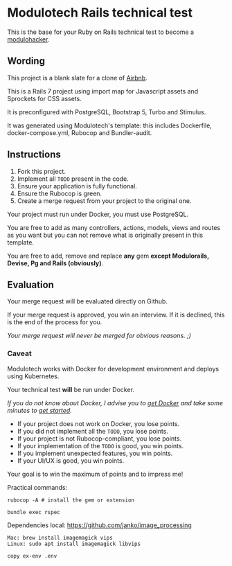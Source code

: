 # Modulotech Rails technical test

This is the base for your Ruby on Rails technical test to become a [modulohacker](https://www.modulotech.fr).

## Wording

This project is a blank slate for a clone of [Airbnb](https://www.airbnb.com).

This is a Rails 7 project using import map for Javascript assets and Sprockets for CSS assets.

It is preconfigured with PostgreSQL, Bootstrap 5, Turbo and Stimulus.

It was generated using Modulotech's template: this includes Dockerfile, docker-compose.yml, Rubocop and Bundler-audit.

## Instructions

1. Fork this project.
2. Implement all `TODO` present in the code.
3. Ensure your application is fully functional.
4. Ensure the Rubocop is green.
5. Create a merge request from your project to the original one.

Your project must run under Docker, you must use PostgreSQL.

You are free to add as many controllers, actions, models, views and routes as you want but you can not remove 
what is originally present in this template. 

You are free to add, remove and replace **any** gem **except Modulorails, Devise, Pg and Rails (obviously)**.

## Evaluation

Your merge request will be evaluated directly on Github.

If your merge request is approved, you win an interview. If it is declined, this is the end of the process for you.

*Your merge request will never be merged for obvious reasons. ;)*

### Caveat

Modulotech works with Docker for development environment and deploys using Kubernetes.

Your technical test **will** be run under Docker.

*If you do not know about Docker, I advise you to [get Docker](https://docs.docker.com/get-docker/) and take some minutes
to [get started](https://docs.docker.com/get-started/).*

- If your project does not work on Docker, you lose points.
- If you did not implement all the `TODO`, you lose points.
- If your project is not Rubocop-compliant, you lose points.
- If your implementation of the `TODO` is good, you win points.
- If you implement unexpected features, you win points.
- If your UI/UX is good, you win points.

Your goal is to win the maximum of points and to impress me!

Practical commands:
```
rubocop -A # install the gem or extension

bundle exec rspec
```

Dependencies local: https://github.com/janko/image_processing
```
Mac: brew install imagemagick vips
Linux: sudo apt install imagemagick libvips

copy ex-env .env
```
